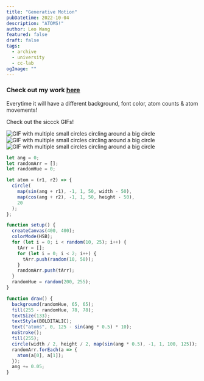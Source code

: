 ```yaml
---
title: "Generative Motion"
pubDatetime: 2022-10-04
description: "ATOMS!"
author: Leo Wang
featured: false
draft: false
tags:
  - archive
  - university
  - cc-lab
ogImage: ""
---
```


### Check out my work [here](https://editor.p5js.org/ImPrankster/sketches/5x578DiXM)

Everytime it will have a different background, font color, atom counts & atom movements!

Check out the siccck GIFs!

![GIF with multiple small circles circling around a big circle](https://imprankster.vercel.app/images/generative-motion/1439edeb-0074-864d-26ba-74c15fa0b145.gif)
![GIF with multiple small circles circling around a big circle](https://imprankster.vercel.app/images/generative-motion/afa59d91-91b6-5ba6-20ad-9d34a439b448.gif)
![GIF with multiple small circles circling around a big circle](https://imprankster.vercel.app/images/generative-motion/d5293a58-6ecc-201d-bb7c-35667934b05f.gif)

```jsx
let ang = 0;
let randomArr = [];
let randomHue = 0;

let atom = (r1, r2) => {
  circle(
    map(sin(ang + r1), -1, 1, 50, width - 50),
    map(cos(ang + r2), -1, 1, 50, height - 50),
    20
  );
};

function setup() {
  createCanvas(400, 400);
  colorMode(HSB);
  for (let i = 0; i < random(10, 25); i++) {
    tArr = [];
    for (let i = 0; i < 2; i++) {
      tArr.push(random(10, 50));
    }
    randomArr.push(tArr);
  }
  randomHue = random(200, 255);
}

function draw() {
  background(randomHue, 65, 65);
  fill(255 - randomHue, 78, 78);
  textSize(133);
  textStyle(BOLDITALIC);
  text("atoms", 0, 125 - sin(ang * 0.5) * 10);
  noStroke();
  fill(255);
  circle(width / 2, height / 2, map(sin(ang * 0.5), -1, 1, 100, 125));
  randomArr.forEach(a => {
    atom(a[0], a[1]);
  });
  ang += 0.05;
}
```
